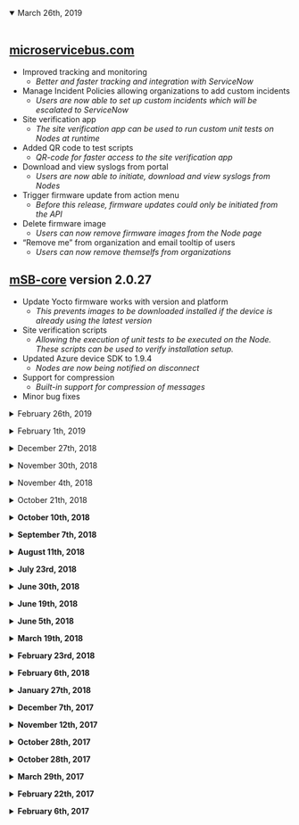 <p>
<details open>
<summary>March 26th, 2019
</summary><br>

## [microservicebus.com](https://microservicebus.com)

* Improved tracking and monitoring
   * *Better and faster tracking and integration with ServiceNow*
* Manage Incident Policies allowing organizations to add custom incidents
   * *Users are now able to set up custom incidents which will be escalated to ServiceNow*
* Site verification app
   * *The site verification app can be used to run custom unit tests on Nodes at runtime*
* Added QR code to test scripts
   * *QR-code for faster access to the site verification app*
* Download and view syslogs from portal
   * *Users are now able to initiate, download and view syslogs from Nodes*
* Trigger firmware update from action menu
   * *Before this release, firmware updates could only be initiated from the API*
* Delete firmware image
   * *Users can now remove firmware images from the Node page*
* “Remove me” from organization and email tooltip of users
   * *Users can now remove themselfs from organizations*


## [mSB-core](https://github.com/axians/microservicebus-node) version 2.0.27
* Update Yocto firmware works with version and platform
   * *This prevents images to be downloaded installed if the device is already using the latest version*
* Site verification scripts
   * *Allowing the execution of unit tests to be executed on the Node. These scripts can be used to verify installation setup.*
* Updated Azure device SDK to 1.9.4
   * *Nodes are now being notified on disconnect*
* Support for compression
   * *Built-in support for compression of messages*
* Minor bug fixes

</details>
</p>



<p>
<details>
<summary>February 26th, 2019
</summary><br>

## [mSB.com](https://microservicebus.com)
* Serverside performance improvements
   * *Mainly focusing on Node sign in*
* On-site test scripts
   * *Providing capabilities to let site technitians running unit test on-site to verify installation*

## [mSB-core](https://github.com/axians/microservicebus-node) version 2.0.14
* Enable remote unit testing
   * *To support On-site test scripts (see mSB.com)
* Improved support for Yocto
   * *Extract platform and version from Yocto bundle*
* Updated Azure SDK => 1.9.3

## [mSB-dam](https://github.com/axians/microservicebus-dam) version 2.0.1
* Extended to support Yocto
   * *Corrected bug where DAM only worked in snap env*.

</details>
</p>


<p>
<details>
<summary>February 1th, 2019
</summary><br>

## [mSB.com](https://microservicebus.com)
* UI performance improvements
   * *Improvments of how scripts and styles are loaded*
* Managing ssh user account and keys
  * *Improve UX*
* Visualization of environment status
   * *Improved visualization of environment with all networks and serialport*
* Show device state (Azure- & AWS IoT hub) on Node property
   * *Users can now view and edit device twin/shadow directly in the portal*
* Updating code snippet colleciton to include new features
   * *Added snippets for **GetCurrentState**, **GetLocalTime** and **GetInstanceOf***
* FIXED: Closing flow window by clicking on the upper right corner botton doesn't work

## [mSB-core](https://github.com/axians/microservicebus-node) version 2.0.1
* TTLCollection available from services
   * *TTLCollection to support adding unique items*
* Add all networks and serialports to requested Environment
   * *see mSB.com*
   </details>
   </p>
   


<p>
<details>
<summary>December 27th, 2018
</summary><br>

## [mSB.com](https://microservicebus.com)
* Lock microservicebus-core version on Organization
* Lock microservicebus-core version on Node
* Lock script/service version in Flow
* CTRL+S/Cmd-S short key for saving scripts
* Updated support for binary messages
* AZUREDEBUG option
* Save last latest command using CTRL+R
* Added functionality to move node between organizations
* API to apply Node template to existing nodes
* Send invites to multiple people
* Azure SDK 1.8
* TTLCollection built in to microservice.js
* FIXED: Resize “View source” window
* FIXED: Remove services from flow

## [mSB-node](https://github.com/axians/microservicebus-node) version 2.0.0
* Lock microservicebus-core version 

## [mSB-core](https://github.com/axians/microservicebus-core) version 2.0.1
* mSB-core is now running the latest version of Azure Device SDK, fixing issues where messages did not get delivered properly
* Updated support for binary messages

## [mSB-dam](https://github.com/axians/microservicebus-dam) version 1.0.0
* Manage SSH keys in portal
* microservicebus-dam snap/daemon
* Grant access to Node

## [mSB-yocto](https://github.com/axians/microservicebus-yocto) version 1.0.0
* microservicebus-node Yocto layer
* Upload firmware
* Firmware updates using RAUC (bootloader interface)
* Trigger “Update firmware” from mSB.API

</details>
</p>

<p>
<details>
<summary> November 30th, 2018
</summary><br>

## [mSB.com](https://microservicebus.com)
* Grant individual logon privilages (mSb.dam)
* Lock organization to mSB-core version preventing forced updates
* Support for locking Flows to script/service version
* Added CTRL+S/Cmd-S short key for saving scripts
* FIXED: "Fetch from repo" working kind of funky

## [mSB-node](https://github.com/axians/microservicebus-node) version 1.0.27
* Support for *Device Access Manager* (mSb.dam)
* Support for custom repos of mSB-core and mSB-node
* Lock organization to mSB-core version preventing forced 
* Updated snap

## [mSB-core](https://github.com/axians/microservicebus-core) version 1.2.52
* Support for *Device Access Manager* (mSb.dam)
* Lock organization to mSB-core version preventing forced 
* Support for locking Flows to script/service version
* FIXED: RECONNECTING loop

## [mSB-dam](https://github.com/axians/microservicebus-dam) version 1.0.0
* Support for *Device Access Manager*
* Updated snap
</details>
</p>

<p>
<details>
<summary> November 4th, 2018
</summary> <br>
## [mSB.com](https://microservicebus.com)
* Improve error message for Github permission error
* Added funtionality to move node between organizations
* (Yocto) Download firmware metadata
* Add under general properties in itinerary designer the service organisation location.
* FIXED: Can't right click on the service in the itinerary designer

## [mSB.core](https://github.com/axians/microservicebus-core) (1.2.40)
* (Yocto) nodejs RAUC D-Bus integration
* FIXED: Message context lost on SubmitResponsemessage
* FIXED: First msb.core-install, with very slow connection, gets stuck (waited 30 min) #551
</details>
</p>

<p>
<details>
<summary> October 21th, 2018 
</summary> <b>

## [mSB.com](https://microservicebus.com)
* Remove single whitelist entry + add confirmation to Clear list #532
* API to apply Node template to existing nodes #545
* Send invites to multiple people #553
* Enable / Disable node with CTRL+R creates multiple services on node #535

* FIXED: Changes not saved in script window if you don't close window between saves #531
* FIXED: Node keys are not renewed when changing IoT Hub provider
* FIXED: Performance improvements for handling signIn & creation of nodes. #529
Opened in axians/microServiceBus.com

</details>
</p>

<p>
<details>
<summary> October 10th, 2018
</summary> <b>
## [mSB.com](https://microservicebus.com)
* Remove single whitlist entry
* Enable/Disable nodes using CTRL+R
* Upload Yocto firmware image
* Download Yocto firmware image API
* Performance improvements
* Apply node templates to nodes using API
* FIXED: Cut long Flow names in list

## [mSB.core](https://github.com/axians/microservicebus-core) (1.2.31)
* Fixed issue restarting COM upon State gets updated
</details>
</p>

<p>
<details>

<summary> September 7th, 2018
</summary> <br>
## [mSB.com](https://microservicebus.com)
* Show diff on Audit log
* (Node API) Updated (start, stop, enable) to use PUT verb
* (Node API) Creating a node returns the object
* VSTS integration to trigger on Pull Requests
* Show Script window from *Services* in *Flow*
* FIXED: duplicate services started when mltiple tags were used
* FIXED: Node name textbox should be read-only
* FIXED: createNodeFromMacAddress should not require authorization
* FIXED: Ctrl+R does not work in all pages

## [mSB.core](https://github.com/axians/microservicebus-core) (1.2.18)
* FIXED: Changed state should trigger all "Receive State" services

## [mSB.node](https://github.com/axians/microservicebus-node) (1.0.26)
* Add timeout to ensure installation of core does not hang
* Updated snap version to 1.26

</details>
</p>

<p>
<details>

<summary> August 11th, 2018
</summary> <br>

## [mSB.com](https://microservicebus.com)
* Enabled *Node templates* when *Nodes* are created using Cisco Jasper integration
* Impoved Search on *Node* page 
* Added more trace events from *Nodes*
* Added "Copy machine name" to serial no
* Updated Jasper API not to depend on IMEI
* Added back audit log to history
* Added more Cisco Jasper information
* Added "Go to source script" from *Flow*
* Enable annotation for scripts (for Git commits)
* FIXED: Tags should not be case insensative
* FIXED: bug when creating nodes thorugh Jasper for the first time (no nodes exists)
* FIXED: Console not working on Edge

</details>
</p>

<p>
<details>

<summary> July 23rd, 2018
</summary><br>

## [mSB.com](https://microservicebus.com)
* Added policys for Nodes.
    * Now you can set policy for nodes, you can change disconnect, reconnect and offline mode actions.
* Added node templates.
    * When creating new nodes you can choose to create them from a template with specific settings. Managing bulk creation of nodes just became easy.
* Updated API.
    * New features: Enable, Disable and Restart nodes
* Format JSON in debug console.
* Give organization ownership to Co-Admin
    * Now possible to give owner access to a Co-Admin in your organization.
* Improved node properties page.
* FIXED: Oranization delete page shows right information
 
## [mSB.core](https://github.com/axians/microservicebus-core)
* Implement policys. (disconnect, reconnect, offline mode)

</details>
</p>

<p>
<details>
<summary> June 30th, 2018
</summary> <br>

## [mSB.com](https://microservicebus.com)
*  New Swagger based API
    * For integration with LOB system for managing your Nodes. This API will be extended for many more options in the future. 
*  Format JSON messages in console 
    * When ourputting JSON in the Debug output, you can optionally have it formated.

*  FIXED: Resizing Flow designer now works
 
## [mSB.core](https://github.com/axians/microservicebus-core)
*  Many more events persisted to History
*  Removed redundant packages that were part of [mSB.core](https://github.com/axians/microservicebus-node)
*  Disable IoT Hob connection on disabling the node.

</details>
</p>

<p>
<details>

<summary> June 19th, 2018
</summary> <br>

## [mSB.com](https://microservicebus.com)
*  Saving a flow with a node-attribute set to a non-existing node in a service silently gets created
    * This behavior has now changed, and you can optionally save your *Flow* without creating the nodes
*  Auto-complete tags when writing '#' in nodes fields
    * When selecting a *Node* in the *Flow* designer, you can now select from a list of both Nodes and Tags

*  FIXED: Flow's are disabled by default 
    * Flows are nolonger disabled after saving

*  FIXED: Login redirect fires to quickly and doesn't let users edit login
    * Users that once looged in using ADFS were not able to change login

*  FIXED: Tags not working for Inbound State Services

## [mSB.core](https://github.com/axians/microservicebus-core)
*  Get and instance of another service from code within the same Flow
Services normaly interact through the *Service* connectors in the *Flow* diagram. But sometimes a service can only exist once, such as for accessing a serial port. In such cases you can get an instance of a specific service using:
```
var srv = this.GetInstanceOf('mbuService');
srv.Process(msg, context); // or any other method
```
*  FIXED: Tags not working for Inbound State Services
</details>
</p>

<p>
<details>
<summary> June 5th, 2018
</summary><br>

## [mSB.com](https://microservicebus.com)
*  New beautiful background image
[Rickard Lundqvist](https://www.instagram.com/photobyrickard/) taken this beutiful picture of Nybrokajen in Stockholm.
*  Provide Node shutdown option from portal
Nodes can now be shutdown from the [mSB.com](https://microservicebus.com) portal
*  Enabled remote debug using Chrome Dev Tools
Earlier version of remote debugger has been removed and changed to Chrome Dev Tools
*  Audit log
Audit log has been made available for **Organization**, **Nodes** and **Services & Files**
*  Show full name of user
User name is now shown in the upper right corner rather than the email address
*  Script formating
You can now format scripts in the Script Editor
*  Added Privacy information
Making sure everyone understands we don't sell or use their data
*  Dell Edge 3001 Temp and humidity service
Service for the built-in sensor in Dell Edge 3001
*  Automaicly set the name of script files
Setting the name of the Service will automaticly set the name of the file in camel case.
*  Prevent Unauthenticated SignalR calls from nodes
All calls from Nodes are authenticated directly on connection rather than only using SignIn method.

*  FIXED: Disable Flow doesn't work
*  FIXED: Change "Reset" to "Wipe" on Node Action menu
*  FIXED: Don't create nodes from typing a name of a node that doesn't exist in a flow
*  FIXED: Unit tests not working
All unit tests have been refactored and moved to travis

## [mSB.core](https://github.com/axians/microservicebus-node)
*  GetInstanceOf method on Services
Get an instance of an other service in the same flow using a simple method call.
# Apr 22nd, 2018
## [mSB.com](https://microservicebus.com)
*  New beautiful background image
[Håkan Garnefält](https://www.instagram.com/haawks/) has been kind enough to share his spring picture of Stockholm by the sea.
*  Audit log for Flows, Nodes, Organization and Scripts  
Users can access the audit log through a number of views in the portal. 
*  Full integration with Visual Studio Team Services
You can now manage your scripts and services in VSTS and push your changes to microServiceBus.com
*  Node API
External applications such as ServiceNow, can now interact with Nodes using the API
*  Download all scripts
You can now download all script files from the [Scripts page](/Files). This feature can come handy when migrating to VSTS or Github.
*  Mobile console
The *Console has been extended to the mobile view

*  **FIX:** GitHub integration issues ans been resolved
*  **FIX:** Default organizations is stored in session
*  **FIX:** Organizations can now change names
## [mSB.core](https://github.com/axians/microservicebus-node)
*  Set environment parameter at startup
*node start* now accepts **--env** such as:
```
node start -c ASDGJ -n myNode -env myorg.microservicebus.com
``` 
</details>
</p>

<p>
<details>
<summary> March 19th, 2018
</summary><br>

## [mSB.com](https://microservicebus.com)
*  History log of all successful and failed transmitted messages along with related events.
From the [Node page](/Nodes) users can now access last weeks event *Action* drop-down menu. This will provide good insight of everything happening on the node.

*  Highlighting in Console
Along with filtering users are now able to highlight events of interest. 

*  Enable console for mobile users
The *console* page was earlier hidden for mobile users as it didn't render well for smaller screens. 
*  GitHub integration
You can now synchronize **Scripts** in your *microServiceBus.com* organization with your gitHub Repo! Just follow this simple guide to [Integreate with GitHub](https://microservicebus.com/wiki/View/1046).

* Fixes:
    * Persist selected organization as default.
    * Forgot password page is now aligned with graphical profile.

## [mSB.core](https://github.com/axians/microservicebus-core) (1.1.40)
*  History log of all successful and failed transmitted messages.
Information about every message or event sent from the node is stored in the ./history directory and is saved for a week but limited to 10K. 
Apart from information about transmitted messages, actions such as connected and disconnected is also stored.

Aggregations of this information can be accessed from the portal.

*  Azure device sdk (azure-iot-device-*) has been updated to 1.4.0.
1.4.0 comes with many updates and improvements for handling re-connect and persistence of messages. 
 
*  Allow 'node restore' with parameter specifying customer's (private) environment uri.
When starting up the node for the first time you can now use **-env** to specify private or self hosted hubs:
```
node start -c XXXXX -n YYYYYY [-env xxx.microservicebus.com] [--beta]
``` 

## [mSB.core](https://github.com/axians/microservicebus-node) (1.0.15)
*  Allow 'node restore' with parameter specifying customer's (private) environment uri.
When restoring the node you can now use **-env** to specify private or self hosted hubs:
```
node restore -env xxx.microservicebus.com // Requires update of mSB.node
```
</details> 
</p>

<p>
<details>
<summary> February 23rd, 2018
</summary><br>

## [mSB.core](https://github.com/axians/microservicebus-core) (1.1.3)
*  Always persist messages on *Node* 
By setting the retention period on the *Node* greater than 
"0", all outgoing event and messages are persisted on the device until the retention period is exceeded or the available storage is less than 25%. 

*  Fixes:
    * Fixed: Improved persistence when offline 

## [mSB.com](https://microservicebus.com)
*  Resend messages from *Node*
    * On the **Node** page of the *microServiceBus.com* portal you are now able to resend messages persisted on the device.

*  GitHub integration
    * You can now synchronize **Scripts** in your *microServiceBus.com* organization with your gitHub Repo! Just follow this simple guide to [Integreate with GitHub](https://microservicebus.com/wiki/View/1046).
*  Fixes:
    * Fixed: Reload organizations after accepted invite 
    * Fixed: Logging in using GitHub should now work again
    * Fixed: Nodes keep restarting when flows are disabled
    * Fixed: Loading animation for node status never finish
    * Fixed: Nodes keep restarting when flows are disabled
    * Fixed: Prevent none-Administrators from creating organizations for self- and private hosted sites
    * Fixed: Extend session variable timeout from 2h to 24h
    * Fixed: **ccp** type services won't drag 'n drop

</details>
</p>

<p>
<details>
<summary> February 6th, 2018
</summary><br>

## [mSB.com](https://microservicebus.com)
*  Change org should stay on page
    * When changing organization it's annoying having to navigate back to the same page...

*  FIXED: Move static SignalR list to Redis
    * Major update in relation to Device Management communication to make it more stable.
*  FIXED: Empty itineraries causes flow list to fail 

</details>
</p>

<p>
<details>
<summary> January 27th, 2018
</summary><br>

## [mSB.com](https://microservicebus.com)

*  New design on homepage
    * Winter is comming...

*  Toggle enable and disable on flow
    * You can now enalble or disable all services running in the flow from the [Flow page](/flow).

*  Filter in console
    * Filter the output in the [Debug console](/console)

*  Scroll to end in console
    * Stay updated with latest output in the [Debug console](/console)

*  WIKI pages
    * Help pages are replaced with markdown [WIKI pages](/wiki). All help will be updated.

*  FIXED: Confirmation email page is links to missing image
*  FIXED: Copy script from [Script page](/files)

## [mSB.core](https://github.com/axians/microservicebus-core) (1.0.70)

*  Implement retry policy "NoRetry" for Azure IoT.

*  Migrated to 1.3.0 of for Azure device SDK.

## mSB.mbed

*  Build service script for UBLOX_EVK_ODIN_W2
</details>
</p>

<p>
<details>
<summary> December 7th, 2017 
</summary><br>

## [mSB.com](https://microservicebus.com)

* Updated Jasper API
    * Updated API allows for Jasper to notify when devices comes offline
* Added Map
    * Nodes with location settings get visible on map (node page)
* Added OAuth token authentication to all API's
    * Tokens can get generated from account page
* Exceptions API - Created
    * The Exception api allows for registing external exceptions
* Enabled location updates
    * Nodes can now register location
* Added Agreement & ServiceTypes
    * Axians only
* Add funcionality to export script and properties
    * Export scriptss and services from one organization to another
* API for checking if node is online (ServiceNow)
    * Allowing ServiceNow to call to check if node is offline
* Add description mandatory dialog when creating a new script from scratch

</details>
</p>

<p>
<details>
<summary> November 12th, 2017
</summary><br>

## [mSB.com](https://microservicebus.com)

*  New design
    * We hope you enjoy our new darker theme. In the future we'll add support for selecting your favorite theme
*  Device IoT Hub protocol
    * You are now able to change the device protocol. This only affects Azure IoT hubs as they support AMQP, AMQP-WS, MQTT, MQTT-WS and REST
*  FIXED: Minor UI fixes

</details>
</p>

<p>
<details>
<summary> October 28th, 2017
</summary><br> 
## [mSB.com](https://microservicebus.com)

* Scheduled updates
    * Enterprise customers will be able to schedule updates, patching and other actions through the portal
* Node state
    * State of node (network. os, env npm list etc) is now available from Node page
* Resetting nodes
    * mSB-core is now removed upon resetting the node
* Jasper consumption data
    * SIM card consumption and status is now provided through the Node page
* FIXED: Services must now have unique names
* FIXED: Track exceptions

</details>
</p>

<p>
<details>
<summary> October 28th, 2017
</summary><br>

## [mSB.core](https://github.com/axians/microservicebus-core)

* New version of microServiceBus.core (1.0.20)
* Persisting limit
    * Only 1000 msg will be persisted to prevent filling disk space
* Sys logs (linux only)
    * Sys logs can be requested from the node page
* FIXED: Messages are no longer routed to disabled services
</details>
</p>

<p>
<details>
<summary> March 29th, 2017
</summary><br>

*  Scheduled updates (Beta)
    * Enterprise customers will be able to schedule updates, patching and other actions through the portal
*  New version of microServiceBus.node (2.0.19)
    * Updates to support scheduled updates
    * Fixed stability issues
    * Updated tests
*  New version of microServiceBus.core (1.0.25)
    * Changed default Azure IoT protocol to MQTT-WS
    * Fixed signin issues for AWS IoT
    * ixed issue with debug = true, not reconnecting

</details>
</p>

<p>
<details>
<summary> February 22th, 2017
</summary><br>
* Support for Amazon AWS IoT
    * Alongside Azure IoT we now support Amazon AWS IoT Hub. All features available for Azure are available for AWS as well.
    * Check out [Choose IoT provider](https://microservicebus.com/Posts/View/1022) for more information.
* Desired state
    * Desired state is a useful feature which has been available for AWS from the early beginning (_Shadows_). This has now also been implemented in Azure IoT, and is referred to as _Device-Twin._
    * we’ve added several _Services_ to the Flow toolbox to support _Desired State_ features, both to set state, and to read state.
* Notifications
    * Users will now be notified of updates and news using Notifications popups.
* Restart all nodes
    * On the Node page, users can choose to update/restart all online nodes.
* Paging list of nodes
    * With many nodes, it’s easier to use paging to quicker select and manage your nodes.

</details>
</p>

<p>
<details>
<summary> February 6th, 2017
</summary><br>

*  Tags
    * On the details page for each node, there is now a _Tags_ field. This is a field where you can provide a comma-separated list of tags. These _Tags_ can later be used in the Node setting of Inbound Services of _Flows_. This way you can configure many nodes through one single _Service_. To use _Tags_ in Services, simply use #[TAG], Eg. #building3.
*  ServiceNow integration
    * microServiceBus.com is now fully integrated with [ServiceNow](https://www.servicenow.com/), and can escalate issues and abnormalities to ServiceNow. This is an enterprise feature, and is not available for the trial edition.
*  Whitelist
    * By uploading a whitelist (Node page) containing MAC addresses and node settings, nodes can sign in using simply a “-w” flag. Eg. node start -w
    * If the “-w” flag is used, the node will provide its MAC address when making its initial call to microServiceBus.com. If the MAC address is registered, the node will be provided all other settings and continue.
*  Remote debugging
    * This feature enables you to set breakpoints and remotely control the scripts and services running on the node. Check out [Debug your nodes](https://microservicebus.com/Posts/View/1021) for more information
*  Remote Restart and Reboot
    * From the Node page your are now given a set of _Actions_ to control your node. The _Reboot_ option will re-start your node, but requires the process to run with enough privileges. The _Restart_ option restarts the Core process and will download any updated packages.
</details>
</p>